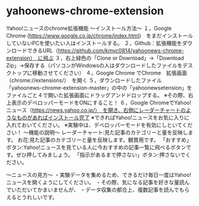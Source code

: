 # yahoonews-chrome-extension
Yahoo!ニュースのchrome拡張機能
～インストール方法～
１，Google　Chrome (https://www.google.co.jp/chrome/index.html)　をまだインストールしていないPCを使いたい人はインストールする。
２，Github：拡張機能をダウンロードできるURL（https://github.com/kmyc0814/yahoonews-chrome-extension）　に飛ぶ
３，右上緑色の「Clone or Download」→「Download Zip」→保存する（パソコンがWindowsの人はダウンロードしたファイルをデスクトップに移動させてください）
４，Google Chrome でChrome　拡張画面（chrome://extensions/）　を開く
５，ダウンロードしたファイル「yahoonews-chrome-extension-master」の中の「yahoonewsetension」をファイルごと４で開いた拡張画面にドラッグアンドドロップする。
※その際、右上表示のデベロッパーモードをONにすること！
６，Google ChromeでYahoo!ニュース（https://news.yahoo.co.jp/）　を開き、右側にレーダーチャートのようなものがあればインストール完了
※できればYahoo!ニュースをお気に入りに入れておいてください。
※実験中は、デベロッパーモードを有効にしといてください！
～機能の説明～
レーダーチャート:見た記事のカテゴリーと量を反映します。
お花:見た記事のカテゴリーと量を反映します。観賞用です。
「おすすめ」ボタン:Yahoo!ニュースを見ている人に今おすすめの記事一覧に飛べるボタンです。ぜひ押してみましょう。
「指示があるまで押さない」ボタン:押さないでください。

～ニュースの見方～
・実験データを集めるため、できるだけ毎日一度はYahoo!ニュースを開くようにしてください。
・その際、気になる記事を好きな量読んでいただいてかまいませんが、
・データ収集の都合上、複数記事を読んでもらえるとうれしいです。
